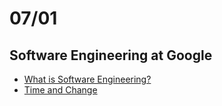 # 07/01

## Software Engineering at Google

- [What is Software Engineering?](https://github.com/codehumane/what-i-learned/blob/master/book/seag/README.md#1-what-is-software-engineering)
- [Time and Change](https://github.com/codehumane/what-i-learned/blob/master/book/seag/README.md#time-and-change)
